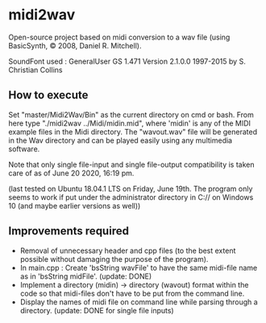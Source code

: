 # midi2wav
Open-source project based on midi conversion to a wav file (using BasicSynth, © 2008, Daniel R. Mitchell).

SoundFont used : GeneralUser GS 1.471 Version 2.1.0.0 1997-2015 by S. Christian Collins

How to execute
--------------

Set "master/Midi2Wav/Bin" as the current directory on cmd or bash. From here type "./midi2wav ../Midi/midin.mid", where 'midin' is any of the MIDI example files in the Midi directory. The "wavout.wav" file will be generated in the Wav directory and can be played easily using any multimedia software. 

Note that only single file-input and single file-output compatibility is taken care of as of June 20 2020, 16:19 pm. 

(last tested on Ubuntu 18.04.1 LTS on Friday, June 19th. The program only seems to work if put under the administrator directory in C:// on Windows 10 (and maybe earlier versions as well))

Improvements required
---------------------

- Removal of unnecessary header and cpp files (to the best extent possible without damaging the purpose of the program).
- In main.cpp : Create 'bsString wavFile' to have the same midi-file name as in 'bsString midFile'. (update: DONE)
- Implement a directory (midin) -> directory (wavout) format within the code so that midi-files don't have to be put from the command line.
- Display the names of midi file on command line while parsing through a directory. (update: DONE for single file inputs)
